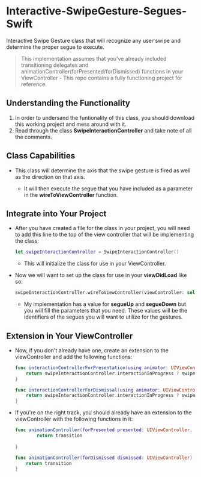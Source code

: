 # Interactive-SwipeGesture-Segues-Swift
Interactive Swipe Gesture class that will recognize any user swipe and determine the proper segue to execute.


> This implementation assumes that you've already included transitioning delegates and animationController(forPresented/forDismissed) functions in your ViewController - This repo contains a fully functioning project for reference.

## Understanding the Functionality

1. In order to undersand the funtionality of this class, you should download this working project and mess around with it. 
2. Read through the class **SwipeInteractionController** and take note of all the comments.

## Class Capabilities

* This class will determine the axis that the swipe gesture is fired as well as the direction on that axis.

   * It will then execute the segue that you have included as a parameter in the **wireToViewController** function.

## Integrate into Your Project

* After you have created a file for the class in your project, you will need to add this line to the top of the view controller that will be implementing the class:

    ```swift
    let swipeInteractionController = SwipeInteractionController()
    ```
    * This will initialize the class for use in your ViewController.

* Now we will want to set up the class for use in your **viewDidLoad** like so:

	```swift
	swipeInteractionController.wireToViewController(viewController: self, segueUp: "showSignUp", segueDown: "showLogin", segueLeft: nil, segueRight: nil)
	```
	* My implementation has a value for **segueUp** and **segueDown** but you will fill the parameters that you need. These values will be the identifiers of the segues you will want to utilize for the gestures.

## Extension in Your ViewController

* Now, if you don't already have one, create an extension to the viewController and add the following functions:

	```swift
	func interactionControllerForPresentation(using animator: UIViewControllerAnimatedTransitioning) -> UIViewControllerInteractiveTransitioning? {
        return swipeInteractionController.interactionInProgress ? swipeInteractionController : nil
    }
    
    func interactionControllerForDismissal(using animator: UIViewControllerAnimatedTransitioning) -> UIViewControllerInteractiveTransitioning? {
        return swipeInteractionController.interactionInProgress ? swipeInteractionController : nil
    }
    ```
* If you're on the right track, you should already have an extension to the viewController with the following functions in it:

	```swift
	func animationController(forPresented presented: UIViewController, presenting: UIViewController, source: UIViewController) -> UIViewControllerAnimatedTransitioning? {
            return transition
        
    }
    
    func animationController(forDismissed dismissed: UIViewController) -> UIViewControllerAnimatedTransitioning? {
        return transition
    }
    ```





